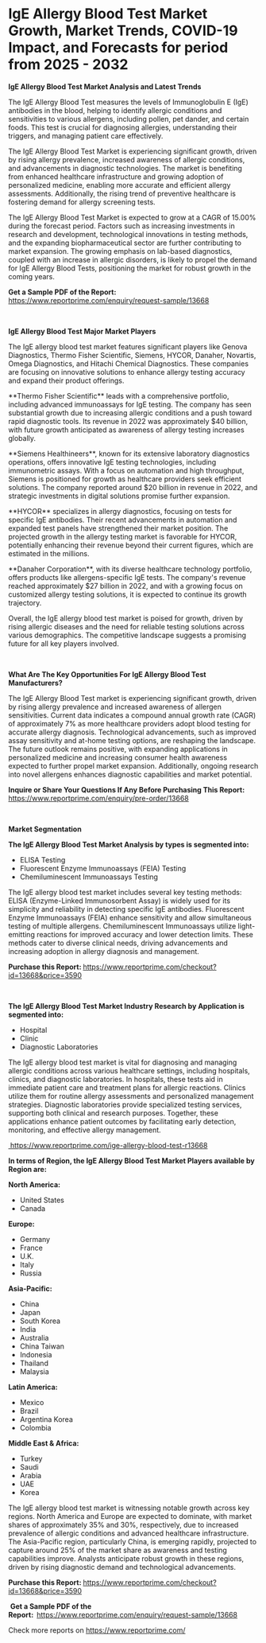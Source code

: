 <p><h1>IgE Allergy Blood Test Market Growth, Market Trends, COVID-19 Impact, and Forecasts for period from 2025 - 2032</h1></p><p><strong>IgE Allergy Blood Test Market Analysis and Latest Trends</strong></p>
<p><p>The IgE Allergy Blood Test measures the levels of Immunoglobulin E (IgE) antibodies in the blood, helping to identify allergic conditions and sensitivities to various allergens, including pollen, pet dander, and certain foods. This test is crucial for diagnosing allergies, understanding their triggers, and managing patient care effectively.</p><p>The IgE Allergy Blood Test Market is experiencing significant growth, driven by rising allergy prevalence, increased awareness of allergic conditions, and advancements in diagnostic technologies. The market is benefiting from enhanced healthcare infrastructure and growing adoption of personalized medicine, enabling more accurate and efficient allergy assessments. Additionally, the rising trend of preventive healthcare is fostering demand for allergy screening tests.</p><p>The IgE Allergy Blood Test Market is expected to grow at a CAGR of 15.00% during the forecast period. Factors such as increasing investments in research and development, technological innovations in testing methods, and the expanding biopharmaceutical sector are further contributing to market expansion. The growing emphasis on lab-based diagnostics, coupled with an increase in allergic disorders, is likely to propel the demand for IgE Allergy Blood Tests, positioning the market for robust growth in the coming years.</p></p>
<p><strong>Get a Sample PDF of the Report:&nbsp;</strong> <a href="https://www.reportprime.com/enquiry/request-sample/13668?utm_campaign=2286&utm_medium=2&utm_source=Github&utm_content=ia&utm_term=20032025&utm_id=ige-allergy-blood-test">https://www.reportprime.com/enquiry/request-sample/13668</a></p>
<p>&nbsp;</p>
<p><strong>IgE Allergy Blood Test Major Market Players</strong></p>
<p><p>The IgE allergy blood test market features significant players like Genova Diagnostics, Thermo Fisher Scientific, Siemens, HYCOR, Danaher, Novartis, Omega Diagnostics, and Hitachi Chemical Diagnostics. These companies are focusing on innovative solutions to enhance allergy testing accuracy and expand their product offerings.</p><p>**Thermo Fisher Scientific** leads with a comprehensive portfolio, including advanced immunoassays for IgE testing. The company has seen substantial growth due to increasing allergic conditions and a push toward rapid diagnostic tools. Its revenue in 2022 was approximately $40 billion, with future growth anticipated as awareness of allergy testing increases globally.</p><p>**Siemens Healthineers**, known for its extensive laboratory diagnostics operations, offers innovative IgE testing technologies, including immunometric assays. With a focus on automation and high throughput, Siemens is positioned for growth as healthcare providers seek efficient solutions. The company reported around $20 billion in revenue in 2022, and strategic investments in digital solutions promise further expansion.</p><p>**HYCOR** specializes in allergy diagnostics, focusing on tests for specific IgE antibodies. Their recent advancements in automation and expanded test panels have strengthened their market position. The projected growth in the allergy testing market is favorable for HYCOR, potentially enhancing their revenue beyond their current figures, which are estimated in the millions.</p><p>**Danaher Corporation**, with its diverse healthcare technology portfolio, offers products like allergens-specific IgE tests. The company's revenue reached approximately $27 billion in 2022, and with a growing focus on customized allergy testing solutions, it is expected to continue its growth trajectory.</p><p>Overall, the IgE allergy blood test market is poised for growth, driven by rising allergic diseases and the need for reliable testing solutions across various demographics. The competitive landscape suggests a promising future for all key players involved.</p></p>
<p>&nbsp;</p>
<p><strong>What Are The Key Opportunities For IgE Allergy Blood Test Manufacturers?</strong></p>
<p><p>The IgE Allergy Blood Test market is experiencing significant growth, driven by rising allergy prevalence and increased awareness of allergen sensitivities. Current data indicates a compound annual growth rate (CAGR) of approximately 7% as more healthcare providers adopt blood testing for accurate allergy diagnosis. Technological advancements, such as improved assay sensitivity and at-home testing options, are reshaping the landscape. The future outlook remains positive, with expanding applications in personalized medicine and increasing consumer health awareness expected to further propel market expansion. Additionally, ongoing research into novel allergens enhances diagnostic capabilities and market potential.</p></p>
<p><strong>Inquire or Share Your Questions If Any Before Purchasing This Report:</strong> <a href="https://www.reportprime.com/enquiry/pre-order/13668?utm_campaign=2286&utm_medium=2&utm_source=Github&utm_content=ia&utm_term=20032025&utm_id=ige-allergy-blood-test">https://www.reportprime.com/enquiry/pre-order/13668</a></p>
<p>&nbsp;</p>
<p><strong>Market Segmentation</strong></p>
<p><strong>The IgE Allergy Blood Test Market Analysis by types is segmented into:</strong></p>
<p><ul><li>ELISA Testing</li><li>Fluorescent Enzyme Immunoassays (FEIA) Testing</li><li>Chemiluminescent Immunoassays Testing</li></ul></p>
<p><p>The IgE allergy blood test market includes several key testing methods: ELISA (Enzyme-Linked Immunosorbent Assay) is widely used for its simplicity and reliability in detecting specific IgE antibodies. Fluorescent Enzyme Immunoassays (FEIA) enhance sensitivity and allow simultaneous testing of multiple allergens. Chemiluminescent Immunoassays utilize light-emitting reactions for improved accuracy and lower detection limits. These methods cater to diverse clinical needs, driving advancements and increasing adoption in allergy diagnosis and management.</p></p>
<p><strong>Purchase this Report:&nbsp;</strong><a href="https://www.reportprime.com/checkout?id=13668&price=3590&utm_campaign=2286&utm_medium=2&utm_source=Github&utm_content=ia&utm_term=20032025&utm_id=ige-allergy-blood-test">https://www.reportprime.com/checkout?id=13668&price=3590</a></p>
<p>&nbsp;</p>
<p><strong>The IgE Allergy Blood Test Market Industry Research by Application is segmented into:</strong></p>
<p><ul><li>Hospital</li><li>Clinic</li><li>Diagnostic Laboratories</li></ul></p>
<p><p>The IgE allergy blood test market is vital for diagnosing and managing allergic conditions across various healthcare settings, including hospitals, clinics, and diagnostic laboratories. In hospitals, these tests aid in immediate patient care and treatment plans for allergic reactions. Clinics utilize them for routine allergy assessments and personalized management strategies. Diagnostic laboratories provide specialized testing services, supporting both clinical and research purposes. Together, these applications enhance patient outcomes by facilitating early detection, monitoring, and effective allergy management.</p></p>
<p><a href="https://www.reportprime.com/ige-allergy-blood-test-r13668?utm_campaign=2286&utm_medium=2&utm_source=Github&utm_content=ia&utm_term=20032025&utm_id=ige-allergy-blood-test">&nbsp;https://www.reportprime.com/ige-allergy-blood-test-r13668</a></p>
<p><strong>In terms of Region, the IgE Allergy Blood Test Market Players available by Region are:</strong></p>
<p>
    <p> <strong> North America: </strong>
        <ul>
            <li>United States</li>
            <li>Canada</li>
        </ul>
        </p> 
    <p> <strong> Europe: </strong>
        <ul>
            <li>Germany</li>
            <li>France</li>
            <li>U.K.</li>
            <li>Italy</li>
            <li>Russia</li>
        </ul>
        </p> 
    <p> <strong> Asia-Pacific: </strong>
        <ul>
            <li>China</li>
            <li>Japan</li>
            <li>South Korea</li>
            <li>India</li>
            <li>Australia</li>
            <li>China Taiwan</li>
            <li>Indonesia</li>
            <li>Thailand</li>
            <li>Malaysia</li>
        </ul>
        </p> 
    <p> <strong> Latin America: </strong>
        <ul>
            <li>Mexico</li>
            <li>Brazil</li>
            <li>Argentina Korea</li>
            <li>Colombia</li>
        </ul>
        </p> 
    <p> <strong> Middle East & Africa: </strong>
        <ul>
            <li>Turkey</li>
            <li>Saudi</li>
            <li>Arabia</li>
            <li>UAE</li>
            <li>Korea</li>
        </ul>
    </p>
    </p>
<p><p>The IgE allergy blood test market is witnessing notable growth across key regions. North America and Europe are expected to dominate, with market shares of approximately 35% and 30%, respectively, due to increased prevalence of allergic conditions and advanced healthcare infrastructure. The Asia-Pacific region, particularly China, is emerging rapidly, projected to capture around 25% of the market share as awareness and testing capabilities improve. Analysts anticipate robust growth in these regions, driven by rising diagnostic demand and technological advancements.</p></p>
<p><strong>Purchase this Report: </strong><a href="https://www.reportprime.com/checkout?id=13668&price=3590&utm_campaign=2286&utm_medium=2&utm_source=Github&utm_content=ia&utm_term=20032025&utm_id=ige-allergy-blood-test">https://www.reportprime.com/checkout?id=13668&price=3590</a></p>
<p>&nbsp;<strong>Get a Sample PDF of the Report:&nbsp;&nbsp;</strong><a href="https://www.reportprime.com/enquiry/request-sample/13668?utm_campaign=2286&utm_medium=2&utm_source=Github&utm_content=ia&utm_term=20032025&utm_id=ige-allergy-blood-test">https://www.reportprime.com/enquiry/request-sample/13668</a></p>
<p><strong></strong></p>
<p>Check more reports on <a href="https://www.reportprime.com/?utm_campaign=2286&utm_medium=2&utm_source=Github&utm_content=ia&utm_term=20032025&utm_id=ige-allergy-blood-test">https://www.reportprime.com/</a></p>